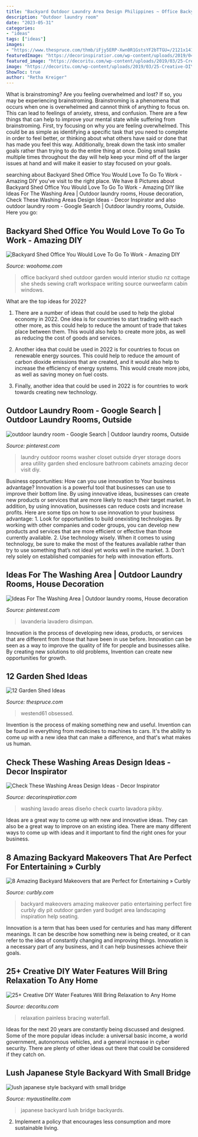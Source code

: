 ```yaml
---
title: "Backyard Outdoor Laundry Area Design Philippines ~ Office Backyard Shed Outdoor Garden Would Interior Studio Nz Cottage She Sheds Sewing Craft Workspace Writing Source Ourweefarm Cabin Windows"
description: "Outdoor laundry room"
date: "2023-05-31"
categories:
- "ideas"
tags: ["ideas"]
images:
- "https://www.thespruce.com/thmb/iFjy5ERP-Xwn0R1GstsYF2bTTGU=/2121x1414/filters:fill(auto,1)/lighted-garden-shed-661780123-16653f7cf0c3402e8ce6135c91713ac5.jpg"
featuredImage: "https://decorinspiratior.com/wp-content/uploads/2019/04/56966800_635891903489939_8370791861475868672_n.jpg"
featured_image: "https://decoritu.com/wp-content/uploads/2019/03/25-Creative-DIY-Water-Features-Will-Bring-Relaxation-to-Any-Home-16.jpg"
image: "https://decoritu.com/wp-content/uploads/2019/03/25-Creative-DIY-Water-Features-Will-Bring-Relaxation-to-Any-Home-16.jpg"
ShowToc: true
author: "Retha Kreiger"
---
```



What is brainstroming?
Are you feeling overwhelmed and lost? If so, you may be experiencing brainstroming. Brainstroming is a phenomena that occurs when one is overwhelmed and cannot think of anything to focus on. This can lead to feelings of anxiety, stress, and confusion. There are a few things that can help to improve your mental state while suffering from brainstroming. First, try focusing on why you are feeling overwhelmed. This could be as simple as identifying a specific task that you need to complete in order to feel better, or thinking about what others have said or done that has made you feel this way. Additionally, break down the task into smaller goals rather than trying to do the entire thing at once. Doing small tasks multiple times throughout the day will help keep your mind off of the larger issues at hand and will make it easier to stay focused on your goals.

	

		
searching about Backyard Shed Office You Would Love To Go To Work - Amazing DIY you've visit to the right place. We have 8 Pictures about Backyard Shed Office You Would Love To Go To Work - Amazing DIY like Ideas For The Washing Area | Outdoor laundry rooms, House decoration, Check These Washing Areas Design Ideas - Decor Inspirator and also outdoor laundry room - Google Search | Outdoor laundry rooms, Outside. Here you go:
		
    
## Backyard Shed Office You Would Love To Go To Work - Amazing DIY

<img loading=lazy src="http://www.woohome.com/wp-content/uploads/2015/12/Backyard-Cottage-Office-10.jpg" onerror="this.onerror=null;this.src='https://tse3.mm.bing.net/th?id=OIP.LsvdUmuckYNBnR6JgsYdoQHaHa&amp;pid=15.1';" alt="Backyard Shed Office You Would Love To Go To Work - Amazing DIY">

_Source: woohome.com_

>office backyard shed outdoor garden would interior studio nz cottage she sheds sewing craft workspace writing source ourweefarm cabin windows. 

	

What are the top ideas for 2022?
1. There are a number of ideas that could be used to help the global economy in 2022. One idea is for countries to start trading with each other more, as this could help to reduce the amount of trade that takes place between them. This would also help to create more jobs, as well as reducing the cost of goods and services.
2. Another idea that could be used in 2022 is for countries to focus on renewable energy sources. This could help to reduce the amount of carbon dioxide emissions that are created, and it would also help to increase the efficiency of energy systems. This would create more jobs, as well as saving money on fuel costs.

3. Finally, another idea that could be used in 2022 is for countries to work towards creating new technology.

    
## Outdoor Laundry Room - Google Search | Outdoor Laundry Rooms, Outside

<img loading=lazy src="https://i.pinimg.com/originals/15/41/a6/1541a638b6cf5323655e7d99bb4d9a78.png" onerror="this.onerror=null;this.src='https://tse3.mm.bing.net/th?id=OIP.mEZYTOXPykd_rn7APCTGYwHaLH&amp;pid=15.1';" alt="outdoor laundry room - Google Search | Outdoor laundry rooms, Outside">

_Source: pinterest.com_

>laundry outdoor rooms washer closet outside dryer storage doors area utility garden shed enclosure bathroom cabinets amazing decor visit diy. 

	

Business opportunities: How can you use innovation to Your business advantage?
Innovation is a powerful tool that businesses can use to improve their bottom line. By using innovative ideas, businesses can create new products or services that are more likely to reach their target market. In addition, by using innovation, businesses can reduce costs and increase profits. Here are some tips on how to use innovation to your business advantage: 1. Look for opportunities to build onexisting technologies. By working with other companies and coder groups, you can develop new products and services that are more efficient or effective than those currently available. 2. Use technology wisely. When it comes to using technology, be sure to make the most of the features available rather than try to use something that’s not ideal yet works well in the market. 3. Don’t rely solely on established companies for help with innovation efforts.

    
## Ideas For The Washing Area | Outdoor Laundry Rooms, House Decoration

<img loading=lazy src="https://i.pinimg.com/736x/9b/1a/ad/9b1aad7801747232e4729fafd765380c.jpg" onerror="this.onerror=null;this.src='https://tse3.mm.bing.net/th?id=OIP.pOcZ5TuX9Cyom0VEgP1TOwHaHW&amp;pid=15.1';" alt="Ideas For The Washing Area | Outdoor laundry rooms, House decoration">

_Source: pinterest.com_

>lavanderia lavadero disimpan. 

	

Innovation is the process of developing new ideas, products, or services that are different from those that have been in use before. Innovation can be seen as a way to improve the quality of life for people and businesses alike. By creating new solutions to old problems, Invention can create new opportunities for growth.

    
## 12 Garden Shed Ideas

<img loading=lazy src="https://www.thespruce.com/thmb/iFjy5ERP-Xwn0R1GstsYF2bTTGU=/2121x1414/filters:fill(auto,1)/lighted-garden-shed-661780123-16653f7cf0c3402e8ce6135c91713ac5.jpg" onerror="this.onerror=null;this.src='https://tse1.mm.bing.net/th?id=OIP.F14ibEExWqvns7M3kIDiZwHaE8&amp;pid=15.1';" alt="12 Garden Shed Ideas">

_Source: thespruce.com_

>westend61 obsessed. 

	

Invention is the process of making something new and useful. Invention can be found in everything from medicines to machines to cars. It's the ability to come up with a new idea that can make a difference, and that's what makes us human.

    
## Check These Washing Areas Design Ideas - Decor Inspirator

<img loading=lazy src="https://decorinspiratior.com/wp-content/uploads/2019/04/56966800_635891903489939_8370791861475868672_n.jpg" onerror="this.onerror=null;this.src='https://tse2.mm.bing.net/th?id=OIP.3xkT3tN-US6mOJ6sdKZrxAHaHa&amp;pid=15.1';" alt="Check These Washing Areas Design Ideas - Decor Inspirator">

_Source: decorinspiratior.com_

>washing lavado areas diseño check cuarto lavadora pikby. 

	

Ideas are a great way to come up with new and innovative ideas. They can also be a great way to improve on an existing idea. There are many different ways to come up with ideas and it important to find the right ones for your business.

    
## 8 Amazing Backyard Makeovers That Are Perfect For Entertaining » Curbly

<img loading=lazy src="http://assets.curbly.com/photos/0000/0017/1957/backyard1_large_jpg.jpg?1403531878" onerror="this.onerror=null;this.src='https://tse4.mm.bing.net/th?id=OIP.8sjaI5Av_BuysBqOLL8GmgHaNB&amp;pid=15.1';" alt="8 Amazing Backyard Makeovers that are Perfect for Entertaining » Curbly">

_Source: curbly.com_

>backyard makeovers amazing makeover patio entertaining perfect fire curbly diy pit outdoor garden yard budget area landscaping inspiration help seating. 

	

Innovation is a term that has been used for centuries and has many different meanings. It can be describe how something new is being created, or it can refer to the idea of constantly changing and improving things. Innovation is a necessary part of any business, and it can help businesses achieve their goals.

    
## 25+ Creative DIY Water Features Will Bring Relaxation To Any Home

<img loading=lazy src="https://decoritu.com/wp-content/uploads/2019/03/25-Creative-DIY-Water-Features-Will-Bring-Relaxation-to-Any-Home-16.jpg" onerror="this.onerror=null;this.src='https://tse2.mm.bing.net/th?id=OIP.kX1Scy-4z926P6Y6O848cgHaKM&amp;pid=15.1';" alt="25+ Creative DIY Water Features Will Bring Relaxation to Any Home">

_Source: decoritu.com_

>relaxation painless bracing waterfall. 

	

Ideas for the next 20 years are constantly being discussed and designed. Some of the more popular ideas include: a universal basic income, a world government, autonomous vehicles, and a general increase in cyber security. There are plenty of other ideas out there that could be considered if they catch on.

    
## Lush Japanese Style Backyard With Small Bridge

<img loading=lazy src="http://www.myaustinelite.com/wp-content/uploads/2015/01/lush-japanese-style-backyard-with-small-bridge.jpg" onerror="this.onerror=null;this.src='https://tse4.mm.bing.net/th?id=OIP.yifImsAkcU3WmuFiH1VvaQHaJC&amp;pid=15.1';" alt="lush japanese style backyard with small bridge">

_Source: myaustinelite.com_

>japanese backyard lush bridge backyards. 

	

2. Implement a policy that encourages less consumption and more sustainable living. 

